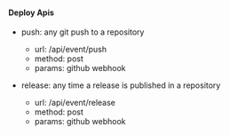 #### Deploy Apis
- push: any git push to a repository
  - url: /api/event/push
  - method: post
  - params: github webhook

- release: any time a release is published in a repository
  - url: /api/event/release
  - method: post
  - params: github webhook
